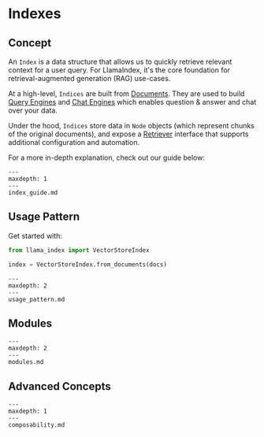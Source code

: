 # Indexes

## Concept
An `Index` is a data structure that allows us to quickly retrieve relevant context for a user query.
For LlamaIndex, it's the core foundation for retrieval-augmented generation (RAG) use-cases.


At a high-level, `Indices` are built from [Documents](/docs/core_modules/data_modules/documents_and_nodes/root.md).
They are used to build [Query Engines](/docs/core_modules/query_modules/query_engine/root.md) and [Chat Engines](/docs/core_modules/query_modules/chat_engines/root.md)
which enables question & answer and chat over your data.  

Under the hood, `Indices` store data in `Node` objects (which represent chunks of the original documents), and expose a [Retriever](/docs/core_modules/query_modules/retriever/root.md) interface that supports additional configuration and automation.

For a more in-depth explanation, check out our guide below:
```{toctree}
---
maxdepth: 1
---
index_guide.md
```



## Usage Pattern
Get started with:
```python
from llama_index import VectorStoreIndex

index = VectorStoreIndex.from_documents(docs)
```

```{toctree}
---
maxdepth: 2
---
usage_pattern.md
```


## Modules

```{toctree}
---
maxdepth: 2
---
modules.md
```

## Advanced Concepts

```{toctree}
---
maxdepth: 1
---
composability.md
```
